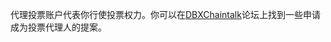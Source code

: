 代理投票账户代表你行使投票权力。你可以在[DBXChaintalk](https://dbxchaintalk.org/index.php/board,75.0.html)论坛上找到一些申请成为投票代理人的提案。